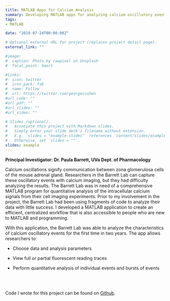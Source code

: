 ```yaml
---
title: MATLAB Apps for Calcium Analysis
summary: Developing MATLAB apps for analyzing calcium oscillatory events in the mouse adrenal gland
tags:
- MATLAB

date: "2019-07-24T00:00:00Z"

# Optional external URL for project (replaces project detail page).
external_link: ""

#image:
#  caption: Photo by rawpixel on Unsplash
#  focal_point: Smart

#links:
#- icon: twitter
#  icon_pack: fab
#  name: Follow
#  url: https://twitter.com/georgecushen
#url_code: ""
#url_pdf: ""
#url_slides: ""
#url_video: ""

# Slides (optional).
#   Associate this project with Markdown slides.
#   Simply enter your slide deck's filename without extension.
#   E.g. `slides = "example-slides"` references `content/slides/example-slides.md`.
#   Otherwise, set `slides = ""`.
slides: example
---
```


**Principal Investigator: Dr. Paula Barrett, UVa Dept. of Pharmacology**

Calcium oscillations signify communication between zona glomerulosa cells of the mouse adrenal gland. Researchers in the Barrett Lab can capture these oscillatory events with calcium imaging, but they had difficulty analyzing the results. The Barrett Lab was in need of a comprehensive MATLAB program for quantitative analysis of the intracellular calcium signals from their cell imaging experiments. Prior to my involvement in the project, the Barrett Lab had been using fragments of code to analyze their data with little success. I developed a MATLAB application to create an efficient, centralized workflow that is also accessible to people who are new to MATLAB and programming.

With this application, the Barrett Lab was able to analyze the characteristics of calcium oscillatory events for the first time in two years. The app allows researchers to:

* Choose data and analysis parameters

* View full or partial fluorescent reading traces

* Perform quantitative analysis of individual events and bursts of events


<br></br>

Code I wrote for this project can be found on [Github](https://github.com/cagancayco/ImageAnalysisHub/tree/master/scripts).
